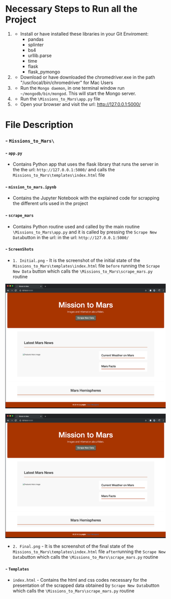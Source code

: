 # Necessary Steps to Run all the Project

1. - Install or have installed these libraries in your Git Enviroment:
        -   pandas
        -   splinter
        -   bs4
        -   urllib.parse
        -   time
        -   flask
        -   flask_pymongo
2. - Download or have downloaded the chromedriver.exe in the path "/usr/local/bin/chromedriver" for Mac Users
2. - Run the `Mongo daemon`, in one terminal window run `~/mongodb/bin/mongod`. This will start the Mongo server.
3. - Run the `\Missions_to_Mars\app.py` file
4. - Open your browser and visit the url: http://127.0.0.1:5000/

# File Description
### - `Missions_to_Mars\`
#### - `app.py`
- Contains Python app that uses the flask library that runs the server in the  the url: `http://127.0.0.1:5000/` and calls the `Missions_to_Mars\templates\index.html` file
#### - `mission_to_mars.ipynb` 
- Contains the Jupyter Notebook with the explained code for scrapping the different urls used in the project
#### - `scrape_mars` 
- Contains Python routine used and called by the main routine `\Missions_to_Mars\app.py` and it is called by pressing the `Scrape New Data`button in the url: in the url: `http://127.0.0.1:5000/`
#### -  `ScreenShots`
- `1. Initial.png` - It is the screenshot of the initial state of the `Missions_to_Mars\templates\index.html` file `before` running the `Scrape New Data` button which calls the `\Missions_to_Mars\scrape_mars.py` routine

![Initial](Missions_to_Mars/ScreenShots/1_Initial.png "Page before running the `Scrape New Data`")

![Alt text](Missions_to_Mars/ScreenShots/1_Initial.png?raw=true "Title")

- `2. Final.png` - It is the screenshot of the final state of the `Missions_to_Mars\templates\index.html` file `after`running the `Scrape New Data`button which calls the `\Missions_to_Mars\scrape_mars.py` routine
#### -  `Templates`
- `index.html` - Contains the html and css codes necessary for the presentation of the scrapped data obtained by `Scrape New Data`button which calls the `\Missions_to_Mars\scrape_mars.py` routine